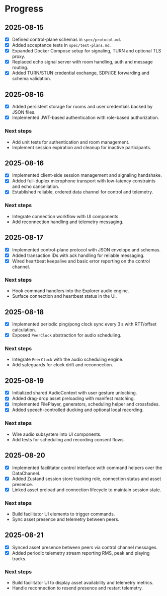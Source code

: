# Progress

## 2025-08-15

- [x] Defined control-plane schemas in `spec/protocol.md`.
- [x] Added acceptance tests in `spec/test-plans.md`.
- [x] Expanded Docker Compose setup for signaling, TURN and optional TLS proxy.
- [x] Replaced echo signal server with room handling, auth and message routing.
- [x] Added TURN/STUN credential exchange, SDP/ICE forwarding and schema validation.

## 2025-08-16

- [x] Added persistent storage for rooms and user credentials backed by JSON files.
- [x] Implemented JWT-based authentication with role-based authorization.

### Next steps

- Add unit tests for authentication and room management.
- Implement session expiration and cleanup for inactive participants.

## 2025-08-16

- [x] Implemented client-side session management and signaling handshake.
- [x] Added full-duplex microphone transport with low-latency constraints and echo cancellation.
- [x] Established reliable, ordered data channel for control and telemetry.

### Next steps

- Integrate connection workflow with UI components.
- Add reconnection handling and telemetry messaging.

## 2025-08-17

- [x] Implemented control-plane protocol with JSON envelope and schemas.
- [x] Added transaction IDs with ack handling for reliable messaging.
- [x] Wired heartbeat keepalive and basic error reporting on the control channel.

### Next steps

- Hook command handlers into the Explorer audio engine.
- Surface connection and heartbeat status in the UI.

## 2025-08-18

- [x] Implemented periodic ping/pong clock sync every 3 s with RTT/offset calculation.
- [x] Exposed `PeerClock` abstraction for audio scheduling.

### Next steps

- Integrate `PeerClock` with the audio scheduling engine.
- Add safeguards for clock drift and reconnection.


## 2025-08-19

- [x] Initialized shared AudioContext with user gesture unlocking.
- [x] Added drag-drop asset preloading with manifest matching.
- [x] Implemented FilePlayer, generators, scheduling helper and crossfades.
- [x] Added speech-controlled ducking and optional local recording.

### Next steps

- Wire audio subsystem into UI components.
- Add tests for scheduling and recording consent flows.

## 2025-08-20

- [x] Implemented facilitator control interface with command helpers over the DataChannel.
- [x] Added Zustand session store tracking role, connection status and asset presence.
- [x] Linked asset preload and connection lifecycle to maintain session state.

### Next steps

- Build facilitator UI elements to trigger commands.
- Sync asset presence and telemetry between peers.

## 2025-08-21

- [x] Synced asset presence between peers via control channel messages.
- [x] Added periodic telemetry stream reporting RMS, peak and playing tracks.

### Next steps

- Build facilitator UI to display asset availability and telemetry metrics.
- Handle reconnection to resend presence and restart telemetry.
